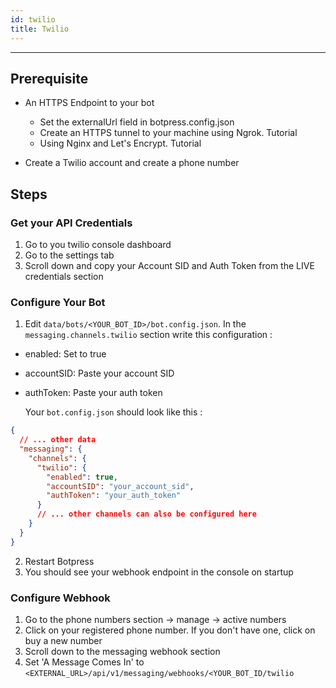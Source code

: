 ```yaml
---
id: twilio
title: Twilio
---
```


---------------

## Prerequisite

- An HTTPS Endpoint to your bot

  - Set the externalUrl field in botpress.config.json
  - Create an HTTPS tunnel to your machine using Ngrok. Tutorial
  - Using Nginx and Let's Encrypt. Tutorial

- Create a Twilio account and create a phone number

## Steps

### Get your API Credentials

1. Go to you twilio console dashboard
2. Go to the settings tab
3. Scroll down and copy your Account SID and Auth Token from the LIVE credentials section

### Configure Your Bot

1. Edit `data/bots/<YOUR_BOT_ID>/bot.config.json`. In the `messaging.channels.twilio` section write this configuration :

- enabled: Set to true
- accountSID: Paste your account SID
- authToken: Paste your auth token

  Your `bot.config.json` should look like this :

```json
{
  // ... other data
  "messaging": {
    "channels": {
      "twilio": {
        "enabled": true,
        "accountSID": "your_account_sid",
        "authToken": "your_auth_token"
      }
      // ... other channels can also be configured here
    }
  }
}
```

2. Restart Botpress
3. You should see your webhook endpoint in the console on startup

### Configure Webhook

1. Go to the phone numbers section -> manage -> active numbers
2. Click on your registered phone number. If you don't have one, click on buy a new number
3. Scroll down to the messaging webhook section
4. Set 'A Message Comes In' to `<EXTERNAL_URL>/api/v1/messaging/webhooks/<YOUR_BOT_ID/twilio`